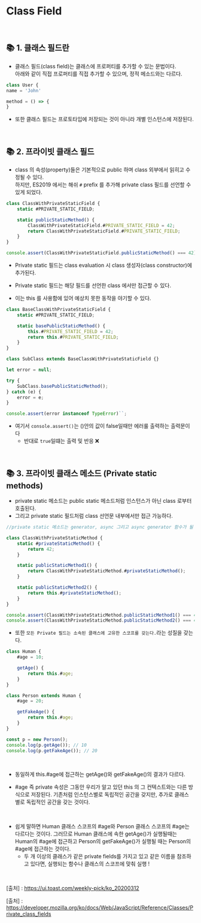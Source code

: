 # Class Field

<br>

## 📚 1. 클래스 필드란

- 클래스 필드(class field)는 클래스에 프로퍼티를 추가할 수 있는 문법이다.<br>
  아래와 같이 직접 프로퍼티를 직접 추가할 수 있으며, 정적 메소드와는 다르다.

```javascript
class User {
name = 'John'

method = () => {
}
```

- 또한 클래스 필드는 프로토타입에 저장되는 것이 아니라 개별 인스턴스에 저장된다.

<br>

## 📚 2. 프라이빗 클래스 필드

- class 의 속성(property)들은 기본적으로 public 하며 class 외부에서 읽히고 수정될 수 있다.<br>
  하지만, ES2019 에서는 해쉬 `#` prefix 를 추가해 private class 필드를 선언할 수 있게 되었다.

```javascript
class ClassWithPrivateStaticField {
	static #PRIVATE_STATIC_FIELD;

	static publicStaticMethod() {
		ClassWithPrivateStaticField.#PRIVATE_STATIC_FIELD = 42;
		return ClassWithPrivateStaticField.#PRIVATE_STATIC_FIELD;
	}
}

console.assert(ClassWithPrivateStaticField.publicStaticMethod() === 42);
```

- Private static 필드는 class evaluation 시 class 생성자(class constructor)에 추가된다.

- Private static 필드는 해당 필드를 선언한 class 에서만 접근할 수 있다.

- 이는 this 를 사용함에 있어 예상치 못한 동작을 야기할 수 있다.

```javascript
class BaseClassWithPrivateStaticField {
	static #PRIVATE_STATIC_FIELD;

	static basePublicStaticMethod() {
		this.#PRIVATE_STATIC_FIELD = 42;
		return this.#PRIVATE_STATIC_FIELD;
	}
}

class SubClass extends BaseClassWithPrivateStaticField {}

let error = null;

try {
	SubClass.basePublicStaticMethod();
} catch (e) {
	error = e;
}

console.assert(error instanceof TypeError)``;
```

- 여기서 `console.assert()`는 ()안의 값이 false일때만 에러룰 출력하는 출력문이다
  - 반대로 `true`일떄는 출력 및 반응 ❌

<br>

## 📚 3. 프라이빗 클래스 메소드 (Private static methods)

- private static 메소드는 public static 메소드처럼 인스턴스가 아닌 class 로부터 호출된다.
- 그리고 private static 필드처럼 class 선언문 내부에서만 접근 가능하다.

```javascript
//private static 메소드는 generator, async 그리고 async generator 함수가 될 수 있다.

class ClassWithPrivateStaticMethod {
	static #privateStaticMethod() {
		return 42;
	}

	static publicStaticMethod1() {
		return ClassWithPrivateStaticMethod.#privateStaticMethod();
	}

	static publicStaticMethod2() {
		return this.#privateStaticMethod();
	}
}

console.assert(ClassWithPrivateStaticMethod.publicStaticMethod1() === 42);
console.assert(ClassWithPrivateStaticMethod.publicStaticMethod2() === 42);
```

- 또한 `모든 Private 필드는 소속된 클래스에 고유한 스코프를 갖는다.`라는 성질을 갖는다.

```javascript
class Human {
	#age = 10;

	getAge() {
		return this.#age;
	}
}

class Person extends Human {
	#age = 20;

	getFakeAge() {
		return this.#age;
	}
}

const p = new Person();
console.log(p.getAge()); // 10
console.log(p.getFakeAge()); // 20
```

<br>

- 동일하게 this.#age에 접근하는 getAge()와 getFakeAge()의 결과가 다르다.

- #age 즉 private 속성은 그동안 우리가 알고 있던 this 의 그 컨텍스트와는 다른 방식으로 저장된다. 기존처럼 인스턴스별로 독립적인 공간을 갖지만, 추가로 클래스 별로 독립적인 공간을 갖는 것이다.

<br>

- 쉽게 말하면 Human 클래스 스코프의 #age와 Person 클래스 스코프의 #age는 다르다는 것이다. 그러므로 Human 클래스에 속한 getAge()가 실행될때는 Human의 #age에 접근하고 Person의 getFakeAge()가 실행될 때는 Person의 #age에 접근하는 것이다.
  - 두 개 이상의 클래스가 같은 private fields를 가지고 있고 같은 이름을 참조하고 있다면, 실행되는 함수나 클래스의 스코프에 맞춰 실행 !

<br>

[출처] : <https://ui.toast.com/weekly-pick/ko_20200312>

[출처] : <https://developer.mozilla.org/ko/docs/Web/JavaScript/Reference/Classes/Private_class_fields>
